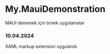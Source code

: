 # My.MauiDemonstration
MAUI denemek için örnek uygulamalar


### 10.04.2024
XAML markup extension uygulandı.